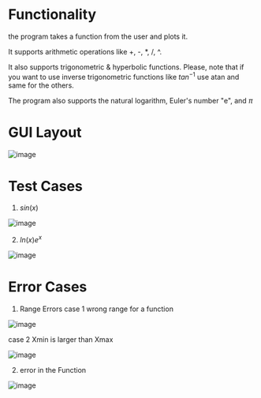 # Functionality
the program takes a function from the user and plots it. 

It supports arithmetic operations like +, -, *, /, ^. 

It also supports trigonometric & hyperbolic functions. Please, note that if you want to use inverse trigonometric functions like $tan^{-1}$ use atan and same for the others. 

The program also supports the natural logarithm, Euler's number "e", and $\pi$

# GUI Layout
![image](https://user-images.githubusercontent.com/71590162/214874418-42a64f5b-fa62-4f0b-8dfe-5708cba049c8.png)

# Test Cases
1) $sin(x)$

![image](https://user-images.githubusercontent.com/71590162/214887241-65844732-dcac-43d4-b2b0-7f9091fffdff.png)

2) $ln(x)e^x$

![image](https://user-images.githubusercontent.com/71590162/214887951-a7f6c937-858f-4d4d-99f8-102d470865ea.png)

# Error Cases

1) Range Errors
case 1 wrong range for a function

![image](https://user-images.githubusercontent.com/71590162/214888695-1681129c-549b-4a75-ab43-cf00ff8877f5.png)

case 2 Xmin is larger than Xmax

![image](https://user-images.githubusercontent.com/71590162/214888993-b56f916b-3e71-41f5-8baa-2183e93c82a8.png)

2) error in the Function

![image](https://user-images.githubusercontent.com/71590162/214889502-e33422b0-b3ae-40de-8989-e8fcfd3a4078.png)


